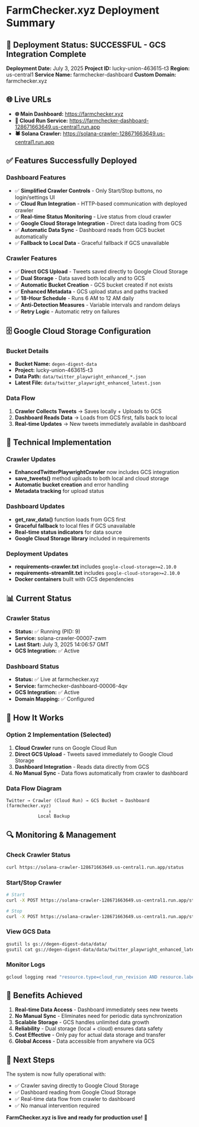 # FarmChecker.xyz Deployment Summary

## 🎉 Deployment Status: SUCCESSFUL - GCS Integration Complete

**Deployment Date:** July 3, 2025
**Project ID:** lucky-union-463615-t3
**Region:** us-central1
**Service Name:** farmchecker-dashboard
**Custom Domain:** farmchecker.xyz

## 🌐 Live URLs

- **🌐 Main Dashboard:** https://farmchecker.xyz
- **🔗 Cloud Run Service:** https://farmchecker-dashboard-128671663649.us-central1.run.app
- **🕷️ Solana Crawler:** https://solana-crawler-128671663649.us-central1.run.app

## ✅ Features Successfully Deployed

### Dashboard Features

- ✅ **Simplified Crawler Controls** - Only Start/Stop buttons, no login/settings UI
- ✅ **Cloud Run Integration** - HTTP-based communication with deployed crawler
- ✅ **Real-time Status Monitoring** - Live status from cloud crawler
- ✅ **Google Cloud Storage Integration** - Direct data loading from GCS
- ✅ **Automatic Data Sync** - Dashboard reads from GCS bucket automatically
- ✅ **Fallback to Local Data** - Graceful fallback if GCS unavailable

### Crawler Features

- ✅ **Direct GCS Upload** - Tweets saved directly to Google Cloud Storage
- ✅ **Dual Storage** - Data saved both locally and to GCS
- ✅ **Automatic Bucket Creation** - GCS bucket created if not exists
- ✅ **Enhanced Metadata** - GCS upload status and paths tracked
- ✅ **18-Hour Schedule** - Runs 6 AM to 12 AM daily
- ✅ **Anti-Detection Measures** - Variable intervals and random delays
- ✅ **Retry Logic** - Automatic retry on failures

## 🗄️ Google Cloud Storage Configuration

### Bucket Details

- **Bucket Name:** `degen-digest-data`
- **Project:** lucky-union-463615-t3
- **Data Path:** `data/twitter_playwright_enhanced_*.json`
- **Latest File:** `data/twitter_playwright_enhanced_latest.json`

### Data Flow

1. **Crawler Collects Tweets** → Saves locally + Uploads to GCS
2. **Dashboard Reads Data** → Loads from GCS first, falls back to local
3. **Real-time Updates** → New tweets immediately available in dashboard

## 🔧 Technical Implementation

### Crawler Updates

- **EnhancedTwitterPlaywrightCrawler** now includes GCS integration
- **save_tweets()** method uploads to both local and cloud storage
- **Automatic bucket creation** and error handling
- **Metadata tracking** for upload status

### Dashboard Updates

- **get_raw_data()** function loads from GCS first
- **Graceful fallback** to local files if GCS unavailable
- **Real-time status indicators** for data source
- **Google Cloud Storage library** included in requirements

### Deployment Updates

- **requirements-crawler.txt** includes `google-cloud-storage>=2.10.0`
- **requirements-streamlit.txt** includes `google-cloud-storage>=2.10.0`
- **Docker containers** built with GCS dependencies

## 📊 Current Status

### Crawler Status

- **Status:** ✅ Running (PID: 9)
- **Service:** solana-crawler-00007-zwm
- **Last Start:** July 3, 2025 14:06:57 GMT
- **GCS Integration:** ✅ Active

### Dashboard Status

- **Status:** ✅ Live at farmchecker.xyz
- **Service:** farmchecker-dashboard-00006-4qv
- **GCS Integration:** ✅ Active
- **Domain Mapping:** ✅ Configured

## 🚀 How It Works

### Option 2 Implementation (Selected)

1. **Cloud Crawler** runs on Google Cloud Run
2. **Direct GCS Upload** - Tweets saved immediately to Google Cloud Storage
3. **Dashboard Integration** - Reads data directly from GCS
4. **No Manual Sync** - Data flows automatically from crawler to dashboard

### Data Flow Diagram

```
Twitter → Crawler (Cloud Run) → GCS Bucket → Dashboard (farmchecker.xyz)
                ↓
            Local Backup
```

## 🔍 Monitoring & Management

### Check Crawler Status

```bash
curl https://solana-crawler-128671663649.us-central1.run.app/status
```

### Start/Stop Crawler

```bash
# Start
curl -X POST https://solana-crawler-128671663649.us-central1.run.app/start

# Stop
curl -X POST https://solana-crawler-128671663649.us-central1.run.app/stop
```

### View GCS Data

```bash
gsutil ls gs://degen-digest-data/data/
gsutil cat gs://degen-digest-data/data/twitter_playwright_enhanced_latest.json
```

### Monitor Logs

```bash
gcloud logging read "resource.type=cloud_run_revision AND resource.labels.service_name=solana-crawler" --limit=20
```

## 🎯 Benefits Achieved

1. **Real-time Data Access** - Dashboard immediately sees new tweets
2. **No Manual Sync** - Eliminates need for periodic data synchronization
3. **Scalable Storage** - GCS handles unlimited data growth
4. **Reliability** - Dual storage (local + cloud) ensures data safety
5. **Cost Effective** - Only pay for actual data storage and transfer
6. **Global Access** - Data accessible from anywhere via GCS

## 🔄 Next Steps

The system is now fully operational with:

- ✅ Crawler saving directly to Google Cloud Storage
- ✅ Dashboard reading from Google Cloud Storage
- ✅ Real-time data flow from crawler to dashboard
- ✅ No manual intervention required

**FarmChecker.xyz is live and ready for production use!** 🚀
